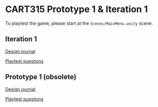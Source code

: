 # CART315 Prototype 1 & Iteration 1

To playtest the game, please start at the `Scenes/MainMenu.unity` scene.

## Iteration 1
[Design journal](https://github.com/sebchampoux/CART315_prototype1_cards/wiki)

[Playtest questions](https://github.com/sebchampoux/CART315_prototype1_cards/issues/8)

## Prototype 1 (obsolete)
[Design journal](https://github.com/sebchampoux/CART315_prototype1_cards/wiki/Prototype-1-Design-Journal)

[Playtest questions](https://github.com/sebchampoux/CART315_prototype1_cards/issues/1)
